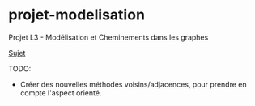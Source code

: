 # projet-modelisation
Projet L3 - Modélisation et Cheminements dans les graphes

[Sujet](https://www.dropbox.com/s/p7kcfqurlfjrsq9/l3-rom-devoir-2018-paths.pdf?dl=0)

TODO:
- Créer des nouvelles méthodes voisins/adjacences, pour prendre en compte l'aspect orienté.
